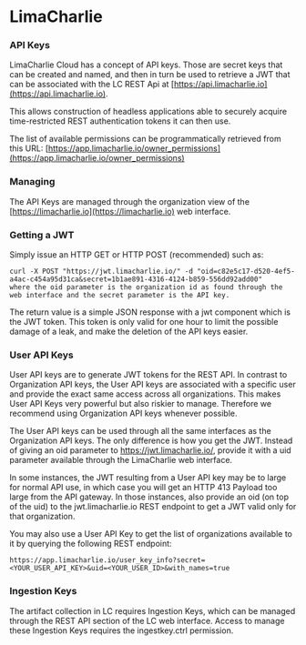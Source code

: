 # LimaCharlie

### API Keys

LimaCharlie Cloud has a concept of API keys. Those are secret keys that can be created and named, and then in turn be used to retrieve a JWT that can be associated with the LC REST Api at [https://api.limacharlie.io](https://api.limacharlie.io).

This allows construction of headless applications able to securely acquire time-restricted REST authentication tokens it can then use.

The list of available permissions can be programmatically retrieved from this URL: [https://app.limacharlie.io/owner_permissions](https://app.limacharlie.io/owner_permissions)

### Managing

The API Keys are managed through the organization view of the [https://limacharlie.io](https://limacharlie.io) web interface.

### Getting a JWT

Simply issue an HTTP GET or HTTP POST (recommended) such as:

```
curl -X POST "https://jwt.limacharlie.io/" -d "oid=c82e5c17-d520-4ef5-a4ac-c454a95d31ca&secret=1b1ae891-4316-4124-b859-556dd92add00"
where the oid parameter is the organization id as found through the web interface and the secret parameter is the API key.
```

The return value is a simple JSON response with a jwt component which is the JWT token. This token is only valid for one hour to limit the possible damage of a leak, and make the deletion of the API keys easier.

### User API Keys

User API keys are to generate JWT tokens for the REST API. In contrast to Organization API keys, the User API keys are associated with a specific user and provide the exact same access across all organizations. This makes User API Keys very powerful but also riskier to manage. Therefore we recommend using Organization API keys whenever possible.

The User API keys can be used through all the same interfaces as the Organization API keys. The only difference is how you get the JWT. Instead of giving an oid parameter to https://jwt.limacharlie.io/, provide it with a uid parameter available through the LimaCharlie web interface.

In some instances, the JWT resulting from a User API key may be to large for normal API use, in which case you will get an HTTP 413 Payload too large from the API gateway. In those instances, also provide an oid (on top of the uid) to the jwt.limacharlie.io REST endpoint to get a JWT valid only for that organization.

You may also use a User API Key to get the list of organizations available to it by querying the following REST endpoint:

```
https://app.limacharlie.io/user_key_info?secret=<YOUR_USER_API_KEY>&uid=<YOUR_USER_ID>&with_names=true
```

### Ingestion Keys

The artifact collection in LC requires Ingestion Keys, which can be managed through the REST API section of the LC web interface. Access to manage these Ingestion Keys requires the ingestkey.ctrl permission.
